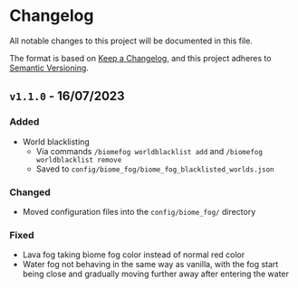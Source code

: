 # Changelog

All notable changes to this project will be documented in this file.

The format is based on [Keep a Changelog](https://keepachangelog.com/en/1.0.0/),
and this project adheres to [Semantic Versioning](https://semver.org/spec/v2.0.0.html).

## `v1.1.0` - 16/07/2023

### Added

- World blacklisting
  - Via commands `/biomefog worldblacklist add` and `/biomefog worldblacklist remove`
  - Saved to `config/biome_fog/biome_fog_blacklisted_worlds.json`

### Changed

- Moved configuration files into the `config/biome_fog/` directory

### Fixed

- Lava fog taking biome fog color instead of normal red color
- Water fog not behaving in the same way as vanilla, with the fog start being close and gradually moving further away
  after entering the water
